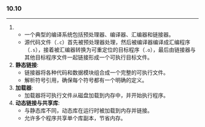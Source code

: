 ### 10.10

___

1. - 一个典型的编译系统包括预处理器、编译器、汇编器和链接器。
   - 源代码文件（`.c`）首先被预处理器处理，然后被编译器编译成汇编程序（`.s`），接着被汇编器转换为可重定位的目标程序（`.o`），最后由链接器与其他目标程序文件一起链接形成一个可执行目标文件。
2. **静态链接**:
   - 链接器将各种代码和数据模块组合成一个完整的可执行文件。
   - 解析符号引用，确保每个符号都有一个明确的定义。
3. **加载器**:
   - 加载器将可执行文件从磁盘加载到内存中，并开始执行程序。
4. **动态链接与共享库**:
   - 与静态库不同，动态库在运行时被加载到内存并链接。
   - 允许多个程序共享单个库副本，节省内存。